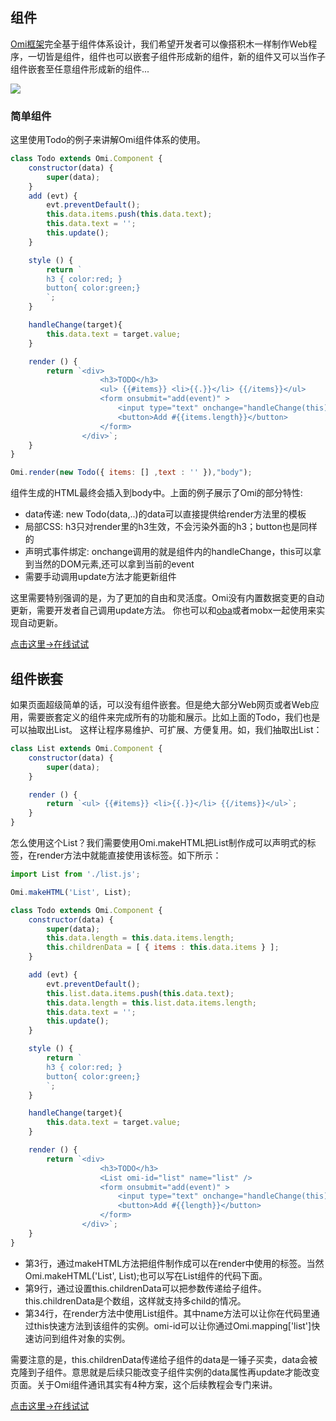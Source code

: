 <h2 id="组件">组件</h2>

[Omi框架](https://github.com/AlloyTeam/omi)完全基于组件体系设计，我们希望开发者可以像搭积木一样制作Web程序，一切皆是组件，组件也可以嵌套子组件形成新的组件，新的组件又可以当作子组件嵌套至任意组件形成新的组件...

![](http://images2015.cnblogs.com/blog/105416/201702/105416-20170210093427338-1536910080.png)

### 简单组件

这里使用Todo的例子来讲解Omi组件体系的使用。

```js
class Todo extends Omi.Component {
    constructor(data) {
        super(data);
    }
    add (evt) {
        evt.preventDefault();
        this.data.items.push(this.data.text);
        this.data.text = '';
        this.update();
    }

    style () {
        return `
        h3 { color:red; }
        button{ color:green;}
        `;
    }

    handleChange(target){
        this.data.text = target.value;
    }

    render () {
        return `<div>
                    <h3>TODO</h3>
                    <ul> {{#items}} <li>{{.}}</li> {{/items}}</ul>
                    <form onsubmit="add(event)" >
                        <input type="text" onchange="handleChange(this)"  value="{{text}}"  />
                        <button>Add #{{items.length}}</button>
                    </form>
                </div>`;
    }
}

Omi.render(new Todo({ items: [] ,text : '' }),"body");
```

组件生成的HTML最终会插入到body中。上面的例子展示了Omi的部分特性:

- data传递: new Todo(data,..)的data可以直接提供给render方法里的模板
- 局部CSS: h3只对render里的h3生效，不会污染外面的h3；button也是同样的
- 声明式事件绑定: onchange调用的就是组件内的handleChange，this可以拿到当然的DOM元素,还可以拿到当前的event
- 需要手动调用update方法才能更新组件

这里需要特别强调的是，为了更加的自由和灵活度。Omi没有内置数据变更的自动更新，需要开发者自己调用update方法。
你也可以和[oba](https://github.com/dntzhang/oba)或者mobx一起使用来实现自动更新。

<a href="http://alloyteam.github.io/omi/website/redirect.html?type=todo" target="_blank">点击这里→在线试试</a>

## 组件嵌套

如果页面超级简单的话，可以没有组件嵌套。但是绝大部分Web网页或者Web应用，需要嵌套定义的组件来完成所有的功能和展示。比如上面的Todo，我们也是可以抽取出List。
这样让程序易维护、可扩展、方便复用。如，我们抽取出List：

```js
class List extends Omi.Component {
    constructor(data) {
        super(data);
    }

    render () {
        return `<ul> {{#items}} <li>{{.}}</li> {{/items}}</ul>`;
    }
}
```

怎么使用这个List？我们需要使用Omi.makeHTML把List制作成可以声明式的标签，在render方法中就能直接使用该标签。如下所示：

```js
import List from './list.js';

Omi.makeHTML('List', List);

class Todo extends Omi.Component {
    constructor(data) {
        super(data);
        this.data.length = this.data.items.length;
        this.childrenData = [ { items : this.data.items } ];
    }

    add (evt) {
        evt.preventDefault();
        this.list.data.items.push(this.data.text);
        this.data.length = this.list.data.items.length;
        this.data.text = '';
        this.update();
    }

    style () {
        return `
        h3 { color:red; }
        button{ color:green;}
        `;
    }

    handleChange(target){
        this.data.text = target.value;
    }

    render () {
        return `<div>
                    <h3>TODO</h3>
                    <List omi-id="list" name="list" />
                    <form onsubmit="add(event)" >
                        <input type="text" onchange="handleChange(this)"  value="{{text}}"  />
                        <button>Add #{{length}}</button>
                    </form>
                </div>`;
    }
}
```

* 第3行，通过makeHTML方法把组件制作成可以在render中使用的标签。当然Omi.makeHTML('List', List);也可以写在List组件的代码下面。
* 第9行，通过设置this.childrenData可以把参数传递给子组件。this.childrenData是个数组，这样就支持多child的情况。
* 第34行，在render方法中使用List组件。其中name方法可以让你在代码里通过this快速方法到该组件的实例。omi-id可以让你通过Omi.mapping['list']快速访问到组件对象的实例。

需要注意的是，this.childrenData传递给子组件的data是一锤子买卖，data会被克隆到子组件。意思就是后续只能改变子组件实例的data属性再update才能改变页面。关于Omi组件通讯其实有4种方案，这个后续教程会专门来讲。

<a href="http://alloyteam.github.io/omi/website/redirect.html?type=todo_nest" target="_blank">点击这里→在线试试</a>
